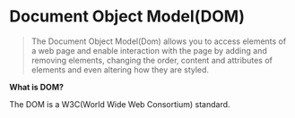 # Document Object Model(DOM)

>The Document Object Model(Dom) allows you to access elements of a web page and enable interaction with the page by adding and removing elements, changing the order, content and attributes of elements and even altering how they are styled.

**What is DOM?**

The DOM is a W3C(World Wide Web Consortium) standard.
